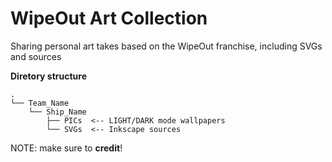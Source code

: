 # WipeOut Art Collection
Sharing personal art takes based on the WipeOut franchise, including SVGs and sources

__Diretory structure__
```
.
└── Team_Name
    └── Ship_Name
        ├── PICs  <-- LIGHT/DARK mode wallpapers
        └── SVGs  <-- Inkscape sources
```

NOTE: make sure to __credit__!